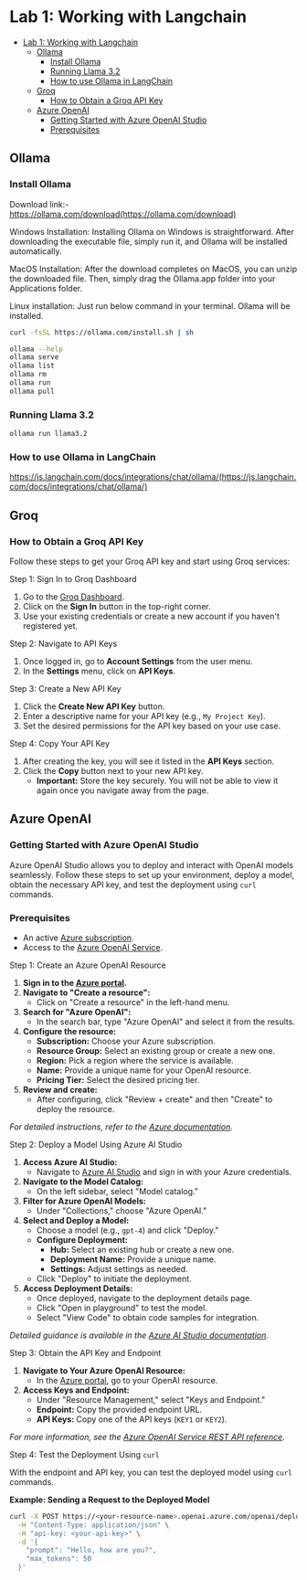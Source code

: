 # Lab 1: Working with Langchain

- [Lab 1: Working with Langchain](#lab-1-working-with-langchain)
  - [Ollama](#ollama)
    - [Install Ollama](#install-ollama)
    - [Running Llama 3.2](#running-llama-32)
    - [How to use Ollama in LangChain](#how-to-use-ollama-in-langchain)
  - [Groq](#groq)
    - [How to Obtain a Groq API Key](#how-to-obtain-a-groq-api-key)
  - [Azure OpenAI](#azure-openai)
    - [Getting Started with Azure OpenAI Studio](#getting-started-with-azure-openai-studio)
    - [Prerequisites](#prerequisites)


## Ollama

### Install Ollama

Download link:- https://ollama.com/download(https://ollama.com/download)

Windows Installation: Installing Ollama on Windows is straightforward. After downloading the executable file, simply run it, and Ollama will be installed automatically.

MacOS Installation: After the download completes on MacOS, you can unzip the downloaded file. Then, simply drag the Ollama.app folder into your Applications folder.

Linux installation: Just run below command in your terminal. Ollama will be installed.

```bash
curl -fsSL https://ollama.com/install.sh | sh
```

```bash
ollama --help
ollama serve
ollama list
ollama rm
ollama run
ollama pull
```

### Running Llama 3.2
```bash
ollama run llama3.2
```

### How to use Ollama in LangChain
https://js.langchain.com/docs/integrations/chat/ollama/(https://js.langchain.com/docs/integrations/chat/ollama/)



## Groq

### How to Obtain a Groq API Key

Follow these steps to get your Groq API key and start using Groq services:

Step 1: Sign In to Groq Dashboard
1. Go to the [Groq Dashboard](https://dashboard.groq.com).
2. Click on the **Sign In** button in the top-right corner.
3. Use your existing credentials or create a new account if you haven't registered yet.

Step 2: Navigate to API Keys
1. Once logged in, go to **Account Settings** from the user menu.
2. In the **Settings** menu, click on **API Keys**.

Step 3: Create a New API Key
1. Click the **Create New API Key** button.
2. Enter a descriptive name for your API key (e.g., `My Project Key`).
3. Set the desired permissions for the API key based on your use case.

Step 4: Copy Your API Key
1. After creating the key, you will see it listed in the **API Keys** section.
2. Click the **Copy** button next to your new API key.
   - **Important:** Store the key securely. You will not be able to view it again once you navigate away from the page.


## Azure OpenAI

### Getting Started with Azure OpenAI Studio

Azure OpenAI Studio allows you to deploy and interact with OpenAI models seamlessly. Follow these steps to set up your environment, deploy a model, obtain the necessary API key, and test the deployment using `curl` commands.

### Prerequisites

- An active [Azure subscription](https://azure.microsoft.com/free/).
- Access to the [Azure OpenAI Service](https://learn.microsoft.com/en-us/azure/ai-services/openai/overview).

Step 1: Create an Azure OpenAI Resource

1. **Sign in to the [Azure portal](https://portal.azure.com/).**
2. **Navigate to "Create a resource":**
   - Click on "Create a resource" in the left-hand menu.
3. **Search for "Azure OpenAI":**
   - In the search bar, type "Azure OpenAI" and select it from the results.
4. **Configure the resource:**
   - **Subscription:** Choose your Azure subscription.
   - **Resource Group:** Select an existing group or create a new one.
   - **Region:** Pick a region where the service is available.
   - **Name:** Provide a unique name for your OpenAI resource.
   - **Pricing Tier:** Select the desired pricing tier.
5. **Review and create:**
   - After configuring, click "Review + create" and then "Create" to deploy the resource.

*For detailed instructions, refer to the [Azure documentation](https://learn.microsoft.com/en-us/azure/ai-services/openai/how-to/create-resource).*

Step 2: Deploy a Model Using Azure AI Studio

1. **Access Azure AI Studio:**
   - Navigate to [Azure AI Studio](https://oai.azure.com/) and sign in with your Azure credentials.
2. **Navigate to the Model Catalog:**
   - On the left sidebar, select "Model catalog."
3. **Filter for Azure OpenAI Models:**
   - Under "Collections," choose "Azure OpenAI."
4. **Select and Deploy a Model:**
   - Choose a model (e.g., `gpt-4`) and click "Deploy."
   - **Configure Deployment:**
     - **Hub:** Select an existing hub or create a new one.
     - **Deployment Name:** Provide a unique name.
     - **Settings:** Adjust settings as needed.
   - Click "Deploy" to initiate the deployment.
5. **Access Deployment Details:**
   - Once deployed, navigate to the deployment details page.
   - Click "Open in playground" to test the model.
   - Select "View Code" to obtain code samples for integration.

*Detailed guidance is available in the [Azure AI Studio documentation](https://learn.microsoft.com/en-us/azure/ai-studio/how-to/deploy-models-openai).*

Step 3: Obtain the API Key and Endpoint

1. **Navigate to Your Azure OpenAI Resource:**
   - In the [Azure portal](https://portal.azure.com/), go to your OpenAI resource.
2. **Access Keys and Endpoint:**
   - Under "Resource Management," select "Keys and Endpoint."
   - **Endpoint:** Copy the provided endpoint URL.
   - **API Keys:** Copy one of the API keys (`KEY1` or `KEY2`).

*For more information, see the [Azure OpenAI Service REST API reference](https://learn.microsoft.com/en-us/azure/ai-services/openai/reference).*

Step 4: Test the Deployment Using `curl`

With the endpoint and API key, you can test the deployed model using `curl` commands.

**Example: Sending a Request to the Deployed Model**

```bash
curl -X POST https://<your-resource-name>.openai.azure.com/openai/deployments/<deployment-name>/completions?api-version=2024-06-01-preview \
  -H "Content-Type: application/json" \
  -H "api-key: <your-api-key>" \
  -d '{
    "prompt": "Hello, how are you?",
    "max_tokens": 50
  }'